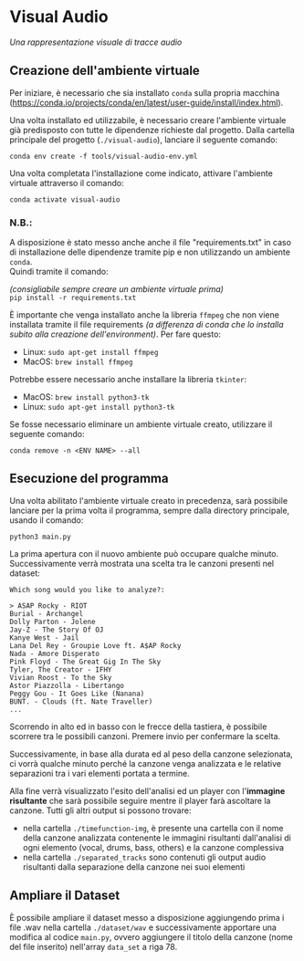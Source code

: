 # Visual Audio

_Una rappresentazione visuale di tracce audio_

## Creazione dell'ambiente virtuale

Per iniziare, è necessario che sia installato `conda` sulla propria macchina (https://conda.io/projects/conda/en/latest/user-guide/install/index.html).

Una volta installato ed utilizzabile, è necessario creare l'ambiente virtuale già predisposto con tutte le dipendenze richieste dal progetto. Dalla cartella principale del progetto (`./visual-audio`), lanciare il seguente comando:

`conda env create -f tools/visual-audio-env.yml`

Una volta completata l'installazione come indicato, attivare l'ambiente virtuale attraverso il comando:

`conda activate visual-audio`

### N.B.:

A disposizione è stato messo anche anche il file "requirements.txt" in caso di installazione delle dipendenze tramite pip e non utilizzando un ambiente `conda`.<br>Quindi tramite il comando:

_(consigliabile sempre creare un ambiente virtuale prima)_<br>
`pip install -r requirements.txt`

È importante che venga installato anche la libreria `ffmpeg` che non viene installata tramite il file requirements _(a differenza di conda che lo installa subito alla creazione dell'environment)_.
Per fare questo:

- Linux: `sudo apt-get install ffmpeg`
- MacOS: `brew install ffmpeg`
<!-- - Windows: `choco install ffmpeg` -->

Potrebbe essere necessario anche installare la libreria `tkinter`:

- MacOS: `brew install python3-tk`
- Linux: `sudo apt-get install python3-tk`

Se fosse necessario eliminare un ambiente virtuale creato, utilizzare il seguente comando:

`conda remove -n <ENV NAME> --all`

## Esecuzione del programma

Una volta abilitato l'ambiente virtuale creato in precedenza, sarà possibile lanciare per la prima volta il programma, sempre dalla directory principale, usando il comando:

`python3 main.py`

La prima apertura con il nuovo ambiente può occupare qualche minuto. Successivamente verrà mostrata una scelta tra le canzoni presenti nel dataset:

```
Which song would you like to analyze?:

> ASAP Rocky - RIOT
Burial - Archangel
Dolly Parton - Jolene
Jay-Z - The Story Of OJ
Kanye West - Jail
Lana Del Rey - Groupie Love ft. A$AP Rocky
Nada - Amore Disperato
Pink Floyd - The Great Gig In The Sky
Tyler, The Creator - IFHY
Vivian Roost - To the Sky
Astor Piazzolla - Libertango
Peggy Gou - It Goes Like (Nanana)
BUNT. - Clouds (ft. Nate Traveller)
...
```

Scorrendo in alto ed in basso con le frecce della tastiera, è possibile scorrere tra le possibili canzoni. Premere invio per confermare la scelta.

Successivamente, in base alla durata ed al peso della canzone selezionata, ci vorrà qualche minuto perché la canzone venga analizzata e le relative separazioni tra i vari elementi portata a termine.

Alla fine verrà visualizzato l'esito dell'analisi ed un player con l'**immagine risultante** che sarà possibile seguire mentre il player farà ascoltare la canzone.
Tutti gli altri output si possono trovare:

- nella cartella `./timefunction-img`, è presente una cartella con il nome della canzone analizzata contenente le immagini risultanti dall'analisi di ogni elemento (vocal, drums, bass, others) e la canzone complessiva
- nella cartella `./separated_tracks` sono contenuti gli output audio risultanti dalla separazione della canzone nei suoi elementi

## Ampliare il Dataset

È possibile ampliare il dataset messo a disposizione aggiungendo prima i file .wav nella cartella `./dataset/wav` e successivamente apportare una modifica al codice `main.py`, ovvero aggiungere il titolo della canzone (nome del file inserito) nell'array `data_set` a riga 78.
